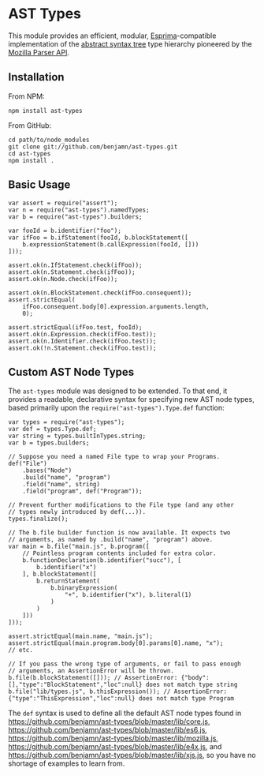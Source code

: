 AST Types
===

This module provides an efficient, modular,
[Esprima](https://github.com/ariya/esprima)-compatible implementation of
the [abstract syntax
tree](http://en.wikipedia.org/wiki/Abstract_syntax_tree) type hierarchy
pioneered by the [Mozilla Parser
API](https://developer.mozilla.org/en-US/docs/SpiderMonkey/Parser_API).

Installation
---

From NPM:

    npm install ast-types

From GitHub:

    cd path/to/node_modules
    git clone git://github.com/benjamn/ast-types.git
    cd ast-types
    npm install .

Basic Usage
---

    var assert = require("assert");
    var n = require("ast-types").namedTypes;
    var b = require("ast-types").builders;

    var fooId = b.identifier("foo");
    var ifFoo = b.ifStatement(fooId, b.blockStatement([
        b.expressionStatement(b.callExpression(fooId, []))
    ]));

    assert.ok(n.IfStatement.check(ifFoo));
    assert.ok(n.Statement.check(ifFoo));
    assert.ok(n.Node.check(ifFoo));

    assert.ok(n.BlockStatement.check(ifFoo.consequent));
    assert.strictEqual(
        ifFoo.consequent.body[0].expression.arguments.length,
        0);

    assert.strictEqual(ifFoo.test, fooId);
    assert.ok(n.Expression.check(ifFoo.test));
    assert.ok(n.Identifier.check(ifFoo.test));
    assert.ok(!n.Statement.check(ifFoo.test));

Custom AST Node Types
---

The `ast-types` module was designed to be extended. To that end, it
provides a readable, declarative syntax for specifying new AST node types,
based primarily upon the `require("ast-types").Type.def` function:

    var types = require("ast-types");
    var def = types.Type.def;
    var string = types.builtInTypes.string;
    var b = types.builders;

    // Suppose you need a named File type to wrap your Programs.
    def("File")
        .bases("Node")
        .build("name", "program")
        .field("name", string)
        .field("program", def("Program"));

    // Prevent further modifications to the File type (and any other
    // types newly introduced by def(...)).
    types.finalize();

    // The b.file builder function is now available. It expects two
    // arguments, as named by .build("name", "program") above.
    var main = b.file("main.js", b.program([
        // Pointless program contents included for extra color.
        b.functionDeclaration(b.identifier("succ"), [
            b.identifier("x")
        ], b.blockStatement([
            b.returnStatement(
                b.binaryExpression(
                    "+", b.identifier("x"), b.literal(1)
                )
            )
        ]))
    ]));

    assert.strictEqual(main.name, "main.js");
    assert.strictEqual(main.program.body[0].params[0].name, "x");
    // etc.

    // If you pass the wrong type of arguments, or fail to pass enough
    // arguments, an AssertionError will be thrown.
    b.file(b.blockStatement([])); // AssertionError: {"body":[],"type":"BlockStatement","loc":null} does not match type string
    b.file("lib/types.js", b.thisExpression()); // AssertionError: {"type":"ThisExpression","loc":null} does not match type Program

The `def` syntax is used to define all the default AST node types found in
https://github.com/benjamn/ast-types/blob/master/lib/core.js,
https://github.com/benjamn/ast-types/blob/master/lib/es6.js,
https://github.com/benjamn/ast-types/blob/master/lib/mozilla.js,
https://github.com/benjamn/ast-types/blob/master/lib/e4x.js, and
https://github.com/benjamn/ast-types/blob/master/lib/xjs.js, so you have
no shortage of examples to learn from.
